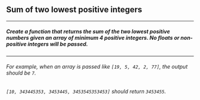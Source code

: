 ## Sum of two lowest positive integers
---
##### Create a function that returns the sum of the two lowest positive numbers given an array of minimum 4 positive integers. No floats or non-positive integers will be passed.
---
###### For example, when an array is passed like `[19, 5, 42, 2, 77]`, the output should be `7`.

###### `[10, 343445353, 3453445, 3453545353453]` should return `3453455`.